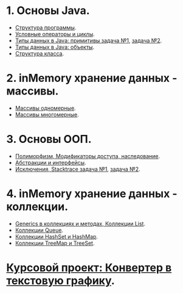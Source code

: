 # 1. Основы Java.
- [Структура программы](https://github.com/Rik137/HomeWork1/blob/main/README.md).
- [Условные операторы и циклы](https://github.com/Rik137/HomeWork2).
- [Типы данных в Java: примитивы задача №1](https://github.com/Rik137/HomeWork4), [задача №2](https://github.com/Rik137/HomeWork4a/tree/master).
- [Типы данных в Java: объекты](https://github.com/Rik137/HomeWork3).
- [Структура класса]().
# 2. inMemory хранение данных - массивы.
- [Массивы одномерные](https://github.com/Rik137/HomeWork6/tree/master).
- [Массивы многомерные](https://github.com/Rik137/lesson8).
# 3. Основы ООП.
- [Полиморфизм, Модификаторы доступа, наследование](https://github.com/Rik137/HomeWork8/tree/master).
- [Абстракции и интерфейсы](https://github.com/Rik137/HomeWork9a/tree/master).
- [Исключения, Stacktrace задача №1](https://github.com/Rik137/lesson12), [задача №2](https://github.com/Rik137/HomeWork10a/tree/master).
# 4. inMemory хранение данных - коллекции.
- [Generics в коллекциях и методах, Коллекции List](https://github.com/Rik137/HomeWork11/tree/master).
- [Коллекции Queue](https://github.com/Rik137/HomeWork12/tree/master).
- [Коллекции HashSet и HashMap](https://github.com/Rik137/HomeWork13/tree/master).
- [Коллекции TreeMap и TreeSet]().
# [Курсовой проект: Конвертер в текстовую графику]().


